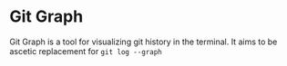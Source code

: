 # Git Graph
Git Graph is a tool for visualizing git history in the terminal.
It aims to be ascetic replacement for `git log --graph`
